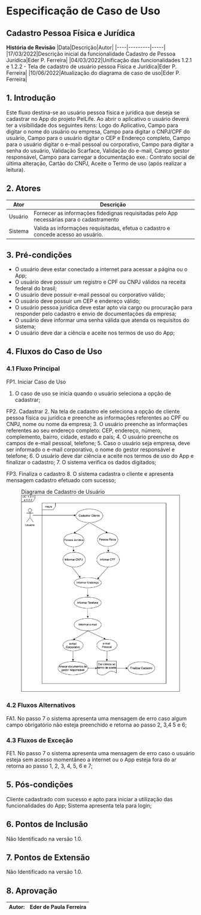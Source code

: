 # Especificação de Caso de Uso
## Cadastro Pessoa Física e Jurídica

**História de Revisão**
|Data|Descrição|Autor|
|----|---------|-----|
|17/03/2022|Descrição inicial da funcionalidade Cadastro de Pessoa Jurídica|Eder P. Ferreira|
|04/03/2022|Unificação das funcionalidades 1.2.1 e 1.2.2 - Tela de cadastro de usuário pessoa Física e Jurídica|Eder P. Ferreira|
|10/06/2022|Atualização do diagrama de caso de uso|Eder P. Ferreira|

## 1. Introdução
Este fluxo destina-se ao usuário pessoa física e jurídica que deseja se cadastrar no App do projeto PelLife.  Ao abrir o aplicativo o usuário deverá ter a visibilidade dos seguintes itens: Logo do Aplicativo, Campo para digitar o nome do usuário ou empresa, Campo para digitar o CNPJ/CPF do usuário, Campo para o usuário digitar o CEP e Endereço completo, Campo para o usuário digitar o e-mail pessoal ou corporativo, Campo para digitar a senha do usuário, Validação Scarface, Validação do e-mail, Campo gestor responsável, Campo para carregar a documentação exe.: Contrato social de última alteração, Cartão do CNPJ, Aceite o Termo de uso (após realizar a leitura).

## 2. Atores
|Ator|Descrição|
|----|---------|
|Usuário|Fornecer as informações fidedignas requisitadas pelo App necessárias para o cadastramento|
|Sistema|Valida as informações requisitadas, efetua o cadastro e concede acesso ao usuário.|

## 3. Pré-condições
* O usuário deve estar conectado a internet para acessar a página ou o App;
* O usuário deve possuir um registro e CPF ou CNPJ válidos na receita federal do brasil;
* O usuário deve possuir e-mail pessoal ou corporativo válido;
* O usuário deve possuir um CEP e endereço válido;
* O usuário pessoa jurídica deve estar apto via cargo ou procuração para responder pelo cadastro e envio de documentações da empresa;
* O usuário deve informar uma senha válida que atenda os requisitos do sistema;
* O usuário deve dar a ciência e aceite nos termos de uso do App;

## 4. Fluxos do Caso de Uso
### 4.1 Fluxo Principal
FP1. Iniciar Caso de Uso
1. O caso de uso se inicia quando o usuário seleciona a opção de cadastrar;

FP2. Cadastrar
2. Na tela de cadastro ele seleciona a opção de cliente pessoa física ou jurídica e preenche as informações referentes ao CPF ou CNPJ, nome ou nome da empresa;
3. O usuário preenche as informações referentes ao seu endereço completo: CEP, endereço, número, complemento, bairro, cidade, estado e país;
4. O usuário preenche os campos de e-mail pessoal, telefone;
5. Caso o usuário seja empresa, deve ser informado o e-mail corporativo, o nome do gestor responsável e telefone;
6. O usuário deve dar ciência e aceite nos termos de uso do App e finalizar o cadastro;
7. O sistema verifica os dados digitados;

FP3. Finaliza o cadastro
8. O sistema cadastra o cliente e apresenta mensagem cadastro efetuado com sucesso;
<figure>
  <figcaption>Diagrama de Cadastro de Usuário</figcaption>
<img src="https://github.com/TurmaADS2020/PetLife/blob/main/documentation/images/attachment/1.2.2_Tela_de_Cadastro_de_Usuario.png"?raw=true">
</figure>

### 4.2 Fluxos Alternativos
FA1. No passo 7 o sistema apresenta uma mensagem de erro caso algum campo obrigatório não esteja preenchido e retorna ao passo 2, 3,4 5 e 6;

### 4.3 Fluxos de Exceção
FE1. No passo 7 o sistema apresenta uma mensagem de erro caso o usuário esteja sem acesso momentâneo a internet ou o App esteja fora do ar retorna ao passo 1, 2, 3, 4, 5, 6 e 7;

## 5. Pós-condições
Cliente cadastrado com sucesso e apto para iniciar a utilização das funcionalidades do App;
Sistema apresenta tela para login;

## 6. Pontos de Inclusão
Não Identificado na versão 1.0.

## 7. Pontos de Extensão
Não Identificado na versão 1.0.

## 8. Aprovação

|Autor:|Eder de Paula Ferreira|
|------|----------------------|
